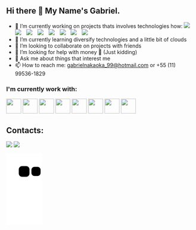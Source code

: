 ## Hi there 👋 My Name's Gabriel.

- 🔭 I’m currently working on projects thats involves technologies how: 
            <img src="https://cdn.jsdelivr.net/gh/devicons/devicon/icons/flutter/flutter-original.svg" width="20" style="padding-right: 10px;" />
            <img src="https://cdn.jsdelivr.net/gh/devicons/devicon/icons/react/react-original-wordmark.svg" width="20" style="padding-right: 10px;" />
            <img src="https://cdn.jsdelivr.net/gh/devicons/devicon/icons/nodejs/nodejs-original.svg" width="20" style="padding-right: 10px;" />
            <img src="https://cdn.jsdelivr.net/gh/devicons/devicon/icons/python/python-original.svg" width="20" style="padding-right: 10px;" />
            <img src="https://cdn.jsdelivr.net/gh/devicons/devicon/icons/nextjs/nextjs-line.svg" width="20" style="padding-right: 10px;" />
            <img src="https://cdn.jsdelivr.net/gh/devicons/devicon/icons/bash/bash-original.svg" width="20" style="padding-right: 10px;" />
            <img src="https://cdn.jsdelivr.net/gh/devicons/devicon/icons/git/git-original.svg" width="20" style="padding-right: 10px;" />
            <img src="https://cdn.jsdelivr.net/gh/devicons/devicon/icons/github/github-original.svg" width="20" style="padding-right: 10px;" />
- 🌱 I’m currently learning diversify technologies and a little bit of clouds
- 👯 I’m looking to collaborate on projects with friends
- 🤔 I’m looking for help with money 💸 (Just kidding)
- 💬 Ask me about things that interest me
- 📫 How to reach me: gabrielnakaoka_99@hotmail.com or +55 (11) 99536-1829


### I'm currently work with:

<img src="https://cdn.jsdelivr.net/gh/devicons/devicon/icons/react/react-original.svg" width="40" height="40" /> <img src="https://cdn.jsdelivr.net/gh/devicons/devicon/icons/nodejs/nodejs-original.svg" width="40" height="40" /> <img src="https://cdn.jsdelivr.net/gh/devicons/devicon/icons/nextjs/nextjs-original.svg" width="40" height="40" /> <img src="https://cdn.jsdelivr.net/gh/devicons/devicon/icons/nestjs/nestjs-plain.svg" width="40" height="40" /> <img src="https://cdn.jsdelivr.net/gh/devicons/devicon/icons/mysql/mysql-original.svg" width="40" height="40" /> <img src="https://cdn.jsdelivr.net/gh/devicons/devicon/icons/git/git-original.svg" width="40" height="40" /> <img src="https://cdn.jsdelivr.net/gh/devicons/devicon/icons/github/github-original.svg" width="40" height="40" /> <img src="https://cdn.jsdelivr.net/gh/devicons/devicon/icons/googlecloud/googlecloud-original.svg" width="40" height="40" />

## Contacts:

<div>
<a href = "mailto:contato@gabrielnakaoka_99@hotmail.com"><img src="https://img.shields.io/badge/Gmail-D14836?style=for-the-badge&logo=gmail&logoColor=white" target="_blank"></a>
<a href="https://www.linkedin.com/in/gabriel-nakaoka" target="_blank"><img src="https://img.shields.io/badge/-LinkedIn-%230077B5?style=for-the-badge&logo=linkedin&logoColor=white" target="_blank"></a>   
</div>

![Snake animation](https://github.com/nakaokagabriel/nakaokagabriel/blob/output/github-contribution-grid-snake.svg)

